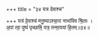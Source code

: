 +++
title = "३४ यत्र देवाश्च"

+++
यत्र॑ दे॒वाश्च॑ मनु॒ष्याऽश्चा॒रा नाभा॑विव श्रि॒ताः ।  
अ॒पां त्वा॒ पुष्पं॑ पृच्छामि॒ यत्र॒ तन्मा॒यया॑ हि॒तम्॥३४॥  